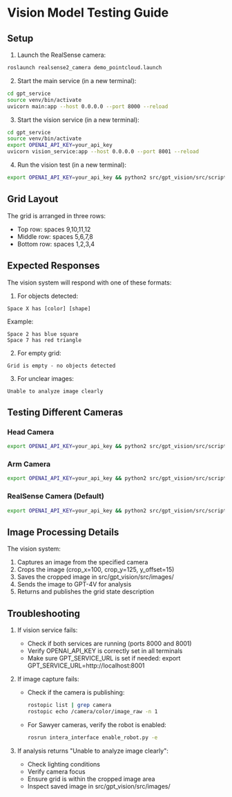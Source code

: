 # Vision Model Testing Guide

## Setup

1. Launch the RealSense camera:
```bash
roslaunch realsense2_camera demo_pointcloud.launch
```

2. Start the main service (in a new terminal):
```bash
cd gpt_service
source venv/bin/activate
uvicorn main:app --host 0.0.0.0 --port 8000 --reload
```

3. Start the vision service (in a new terminal):
```bash
cd gpt_service
source venv/bin/activate
export OPENAI_API_KEY=your_api_key
uvicorn vision_service:app --host 0.0.0.0 --port 8001 --reload
```

4. Run the vision test (in a new terminal):
```bash
export OPENAI_API_KEY=your_api_key && python2 src/gpt_vision/src/scripts/vision_grid_state.py test_photo
```

## Grid Layout

The grid is arranged in three rows:
- Top row: spaces 9,10,11,12
- Middle row: spaces 5,6,7,8
- Bottom row: spaces 1,2,3,4

## Expected Responses

The vision system will respond with one of these formats:

1. For objects detected:
```
Space X has [color] [shape]
```
Example:
```
Space 2 has blue square
Space 7 has red triangle
```

2. For empty grid:
```
Grid is empty - no objects detected
```

3. For unclear images:
```
Unable to analyze image clearly
```

## Testing Different Cameras

### Head Camera
```bash
export OPENAI_API_KEY=your_api_key && python2 src/gpt_vision/src/scripts/vision_grid_state.py test_photo -c head_camera
```

### Arm Camera
```bash
export OPENAI_API_KEY=your_api_key && python2 src/gpt_vision/src/scripts/vision_grid_state.py test_photo -c arm_camera
```

### RealSense Camera (Default)
```bash
export OPENAI_API_KEY=your_api_key && python2 src/gpt_vision/src/scripts/vision_grid_state.py test_photo
```

## Image Processing Details

The vision system:
1. Captures an image from the specified camera
2. Crops the image (crop_x=100, crop_y=125, y_offset=15)
3. Saves the cropped image in src/gpt_vision/src/images/
4. Sends the image to GPT-4V for analysis
5. Returns and publishes the grid state description

## Troubleshooting

1. If vision service fails:
   - Check if both services are running (ports 8000 and 8001)
   - Verify OPENAI_API_KEY is correctly set in all terminals
   - Make sure GPT_SERVICE_URL is set if needed: export GPT_SERVICE_URL=http://localhost:8001

2. If image capture fails:
   - Check if the camera is publishing:
     ```bash
     rostopic list | grep camera
     rostopic echo /camera/color/image_raw -n 1
     ```
   - For Sawyer cameras, verify the robot is enabled:
     ```bash
     rosrun intera_interface enable_robot.py -e
     ```

3. If analysis returns "Unable to analyze image clearly":
   - Check lighting conditions
   - Verify camera focus
   - Ensure grid is within the cropped image area
   - Inspect saved image in src/gpt_vision/src/images/
